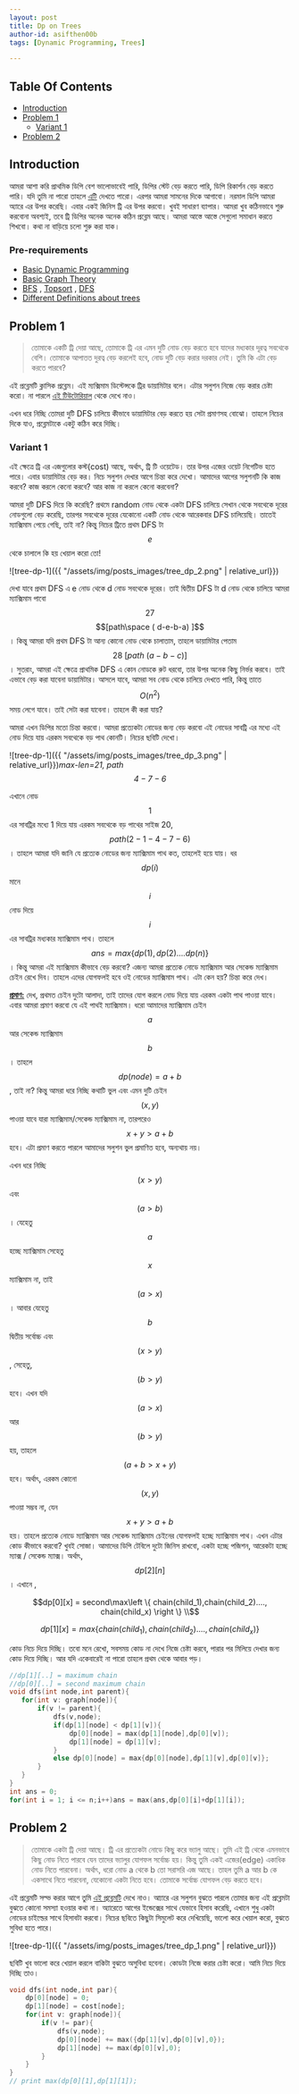 ```yaml
---
layout: post
title: Dp on Trees
author-id: asifthen00b
tags: [Dynamic Programming, Trees]

---
```


## Table Of Contents

* [Introduction](introduction)
* [Problem 1](#problem1)
  * [Variant 1](#problem1variant1)
* [Problem 2](#problem2)

## Introduction <a name="introduction"></a>

আমরা আশা করি প্রাথমিক ডিপি বেশ ভালোভাবেই পারি, ডিপির স্টেট বেড় করতে পারি, ডিপি রিকার্শন বেড় করতে পারি। যদি তুমি না পারো তাহলে [এটি](https://duoblogger.github.io/2019/06/28/basic-dynamic-programming.html) দেখতে পারো। এরপর আমরা সামনের দিকে আগাবো। নরমাল ডিপি আমরা অ্যারে এর উপর করেছি। এবার একই জিনিস ট্রি এর উপর করবো। খুবই সাধারণ ব্যাপার। আমরা খুব কঠিনভাবে শুরু করবোনা অবশ্যই, তবে ট্রি ডিপির অনেক অনেক কঠিন প্রব্লেম আছে। আমরা আস্তে আস্তে সেগুলো সমাধান করতে শিখবো। কথা না বাড়িয়ে চলো শুরু করা যাক। 

### Pre-requirements

* [Basic Dynamic Programming](https://duoblogger.github.io/2019/06/28/basic-dynamic-programming.html)
* [Basic Graph Theory](http://www.shafaetsplanet.com/?p=143)
* [BFS](http://www.shafaetsplanet.com/?p=604)  ,  [Topsort](http://www.shafaetsplanet.com/?p=848)  ,  [DFS](http://www.shafaetsplanet.com/?p=973)
* [Different Definitions about trees](https://www.tutorialspoint.com/data_structures_algorithms/tree_data_structure.htm)

## Problem 1 <a name="problem1"></a>

> তোমাকে একটি ট্রি দেয়া আছে, তোমাকে ট্রি এর এমন দুটি নোড বেড় করতে হবে যাদের মধ্যকার দূরত্ব সবথেকে বেশি। তোমাকে আপাতত দুরত্ব বেড় করলেই হবে, নোড দুটি বেড় করার দরকার নেই। তুমি কি এটা বেড় করতে পারবে? 

এই প্রব্লেমটি ক্লাসিক প্রব্লেম। এই ম্যক্সিমাম ডিস্টেন্সকে ট্রির ডায়ামিটার বলে। এটার সলুশন নিজে বেড় করার চেষ্টা করো। না পারলে [এই টিউটোরিয়াল](http://www.shafaetsplanet.com/?p=521) থেকে দেখে নাও। 

এখন ধরে নিচ্ছি তোমরা দুটি DFS চালিয়ে কীভাবে ডায়ামিটার বেড় করতে হয় সেটা প্রমাণসহ বোঝো। তাহলে নিচের দিকে যাও, প্রব্লেমটাকে একটু কঠিন করে দিচ্ছি। 

### Variant 1 <a name="problem1variant1"></a>

এই ক্ষেত্রে ট্রি এর এজগুলোর কস্ট(cost) আছে, অর্থাৎ, ট্রি টি ওয়েটেড। তার উপর এজের ওয়েট নিগেটিভ হতে পারে। এবার ডায়ামিটার বেড় কর। নিচে সলুশন দেখার আগে চিন্তা করে দেখো। আমাদের আগের সলুশনটি কি কাজ করবে? কাজ করলে কেনো করবে? আর কাজ না করলে কেনো করবেনা? 

আমরা দুটি DFS দিয়ে কি করেছি? প্রথমে random নোড থেকে একটা DFS চালিয়ে সেখান থেকে সবথেকে দূরের নোডগুলো বেড় করেছি, তারপর সবথেকে দূরের যেকোনো একটি নোড থেকে আরেকবার DFS চালিয়েছি। তাতেই ম্যাক্সিমাম পেয়ে গেছি, তাই না? কিন্তু নিচের ট্রিতে প্রথম DFS টা $$e$$ থেকে চালালে কি হয় খেয়াল করো তো! 

![tree-dp-1]({{ "/assets/img/posts_images/tree_dp_2.png" | relative_url}})

দেখা যাবে প্রথম DFS এ e নোড থেকে d নোড সবথেকে দূরের। তাই দ্বিতীয় DFS টা d নোড থেকে চালিয়ে আমরা ম্যাক্সিমাম পাবো $$27$$ $$[path\space  ( d-e-b-a) ]$$  । কিন্তু আমরা যদি প্রথম DFS টা আন্য কোনো নোড থেকে চালাতাম, তাহলে ডায়ামিটার পেতাম $$28\ [path\ (a-b-c)]$$ । সুতরাং, আমরা এই ক্ষেত্রে প্রাথমিক DFS এ কোন নোডকে রুট ধরবো, তার উপর অনেক কিছু নির্ভর করবে। তাই এভাবে বেড় করা যাবেনা ডায়ামিটার। আসলে যাবে, আমরা সব নোড থেকে চালিয়ে দেখতে পারি, কিন্তু তাতে $$O(n^2)$$ সময় লেগে যাবে। তাই সেটা করা যাবেনা। তাহলে কী করা যায়? 

আমরা এখন ডিপির মতো চিন্তা করবো। আমরা প্রত্যেকটা নোডের জন্য বেড় করবো এই নোডের সাবট্রি এর মধ্যে এই নোড দিয়ে যায় এরকম সবথেকে বড় পাথ কোনটি। নিচের ছবিটি দেখ‌ো। 

![tree-dp-1]({{ "/assets/img/posts_images/tree_dp_3.png" | relative_url}})*max-len=21, path $$4-7-6$$*

এখানে নোড $$1$$ এর সাবট্রির মধ্যে 1 দিয়ে যায় এরকম সবথেকে বড় পাথের সাইজ 20,  $$path(2-1-4-7-6)$$ । তাহলে আমরা যদি জানি যে প্রত্যেক নোডের জন্য ম্যাক্সিমাম পাথ কত, তাহলেই হয়ে যায়। ধর‌ $$dp(i)$$ মানে $$i$$ নোড দিয়ে $$i$$ এর সাবট্রির মধ্যকার ম্যাক্সিমাম পাথ। তাহলে $$ ans = max\left \{ dp(1),dp(2)....dp(n) \right \}$$ ।  কিন্তু আমরা এই ম্যাক্সিমাম কীভাবে বেড় করবো? এজন্য আমরা প্রত্যেক নোডে ম্যাক্সিমাম আর সেকেন্ড ম্যাক্সিমাম চেইন রেখে দিব। তাহলে এদের যোগফলই হবে ওই নোডের ম্যাক্সিমাম পাথ। এটা কেন হয়? চিন্তা করে দেখ। 

**<u>প্রমাণ:</u>** দেখ, প্রথমত চেইন দুটো আলাদা, তাই তাদের যোগ করলে নোড দিয়ে যায় এরকম একটা পাথ পাওয়া যাবে। এবার আমরা প্রমাণ করবো যে এই পাথই ম্যাক্সিমাম। ধরো আমাদের ম্যাক্সিমাম চেইন $$a$$ আর সেকেন্ড ম্যাক্সিমাম $$b$$ । তাহলে $$dp(node) = a+b$$ , তাই না? কিন্তু আমরা ধরে নিচ্ছি কথাটি ভুল এবং এমন দুটি চেইন $$(x,y)$$  পাওয়া যাবে যারা ম্যাক্সিমাম/সেকেন্ড ম্যাক্সিমাম না, তারপরেও $$x+y > a+b$$  হবে। এটা প্রমাণ করতে পারলে আমাদের সলুশন ভুল প্রমাণিত হবে, অন্যথায় নয়। 

এখন ধরে নিচ্ছি $$(x > y)$$ এবং $$(a > b)$$ । যেহেতু $$a$$ হচ্ছে ম্যাক্সিমাম সেহেতু $$x$$ ম্যাক্সিমাম না, তাই $$(a > x)$$ । আবার যেহেতু $$b$$ দ্বিতীয় সর্বোচ্চ এবং  $$(x  > y)$$, সেহেতু, $$(b > y)$$ হবে। এখন যদি  $$(a > x)$$ আর $$(b > y)$$ হয়, তাহলে $$(a+b > x+y)$$ হবে। অর্থাৎ, এরকম কোনো $$(x,y)$$ পাওয়া সম্ভব না, যেন  $$x+y > a+b$$ হয়। তাহলে প্রত্যেক নোডে ম্যাক্সিমাম আর সেকেন্ড ম্যাক্সিমাম চেইনের যোগফলই হচ্ছে ম্যাক্সিমাম পাথ। এখন এটার কোড কীভাবে করবো? খুবই সোজা। আমাদের ডিপি টেবিলে দুটো জিনিস রাখবো, একটা হচ্ছে পজিশন, আরেকটা হচ্ছে ম্যাক্স / সেকেন্ড ম্যাক্স। অর্থাৎ,$$dp[2][n]$$ । এখানে , 

$$dp[0][x] = second\max\left \{ chain(child_1),chain(child_2)...., chain(child_x) \right \} \\$$

$$dp[1][x] = max\left \{ chain(child_1),chain(child_2)...., chain(child_x) \right \}$$

কোড নিচে দিয়ে দিচ্ছি। তবো মনে রেখো, সবসময় কোড না দেখে নিজে চেষ্টা করবে, পারার পর মিলিয়ে দেখার জন্য কোড দিয়ে দিচ্ছি। আর যদি একেবারেই না পারো তাহলে প্রথম থেকে আবার পড়। 

 ```cpp
//dp[1][..] = maximum chain
//dp[0][..] = second maximum chain 
void dfs(int node,int parent){
    for(int v: graph[node]){
        if(v != parent){
            dfs(v,node);
            if(dp[1][node] < dp[1][v]){
                dp[0][node] = max(dp[1][node],dp[0][v]);
                dp[1][node] = dp[1][v];
            }
            else dp[0][node] = max{dp[0][node],dp[1][v],dp[0][v]};
        }
    }
}
int ans = 0;
for(int i = 1; i <= n;i++)ans = max(ans,dp[0][i]+dp[1][i]);
 ```

## Problem 2 <a name="problem2"></a>

> তোমাকে একটা ট্রি দেয়া আছে। ট্রি এর প্রত্যেকটা নোডে কিছু করে ভ্যালু আছে। তুমি এই ট্রি থেকে এমনভাবে কিছু নোড নিতে পারবে যেন তাদের ভ্যালুর যোগফল সর্বোচ্চ হয়। কিন্তু তুমি একই এজের(edge) একাধিক নোড নিতে পারবেনা। অর্থাৎ, ধরো নোড a থেকে b তো সরাসরি এজ আছে। তাহল তুমি  a আর b কে একসাথে নিতে পারবেনা, যেকোনো একটা নিতে হবে। তোমাকে সর্বোচ্চ যোগফল বেড় করতে হবে। 

এই প্রব্লেমটি সল্ভ করার আগে তুমি [এই প্রব্লেমটি](https://duoblogger.github.io/2019/06/28/basic-dynamic-programming.html#problem3) দেখে নাও। আ্যারে এর সলুশন বুঝতে পারলে তোমার জন্য এই প্রব্লেমটা বুঝতে কোনো সমস্যা হওয়ার কথা না। অ্যারেতে আগের ইন্ডেক্সের সাথে যেভাবে হিসাব করেছি, এখানে শুধু একটা নোডের চাইল্ডের সাথে হিসাবটা করবো। নিচের ছবিতে কিছুটা সিমুলেট করে দেখিয়েছি, ভালো করে খেয়াল করো, বুঝতে সুবিধা হতে পারে। 

![tree-dp-1]({{ "/assets/img/posts_images/tree_dp_1.png" | relative_url}})

ছবিটি খুব ভালো করে খেয়াল করলে বাকিটা বুঝতে অসুবিধা হবেনা। কোডটা নিজে করার চেষ্টা করো। আমি নিচে দিয়ে দিচ্ছি তাও। 

``` c++
void dfs(int node,int par){
    dp[0][node] = 0;
    dp[1][node] = cost[node];
    for(int v: graph[node]){
        if(v != par){
    		dfs(v,node);
            dp[0][node] += max({dp[1][v],dp[0][v],0});
            dp[1][node] += max(dp[0][v],0);
        }
    }
}
// print max(dp[0][1],dp[1][1]);
```





